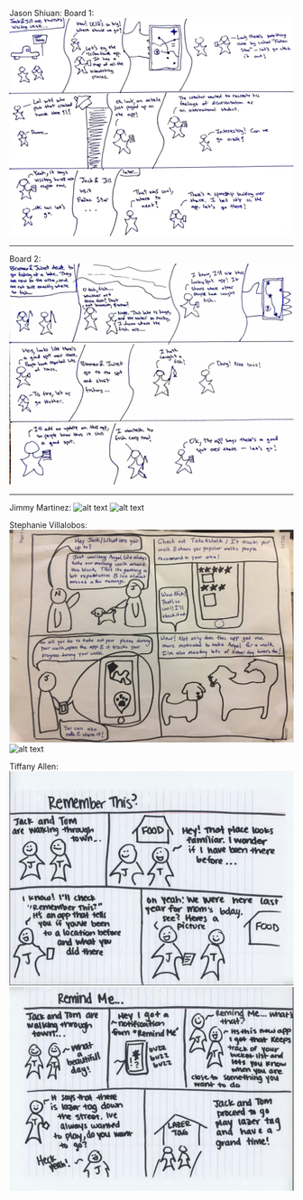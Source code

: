 Jason Shiuan: 
Board 1: 
![alt text][JasonSB1]
***
 Board 2:
![alt text][JasonSB2]
***

Jimmy Martinez:
![alt text][JimmySB1]
![alt text][JimmySB2]

Stephanie Villalobos:
![alt text][StephSB1]
![alt text][StephSB2]

Tiffany Allen:
![alt text][TiffanySB1]
![alt text][TiffanySB2]

[JasonSB1]: images/JackJill.jpg "Jason's StoryBoard 1"
[JasonSB2]: images/BromeoJuliet.jpg "Jason's StoryBoard 2"
[JimmySB1]: images/LINKGOESHERE "Jimmy's StoryBoard 1"
[JimmySB2]: images/LINKGOESHERE "Jimmy's StoryBoard 2"
[StephSB1]: images/StephSB1.jpg "Stephanie's StoryBoard 1"
[StephSB2]: images/LINKGOESHERE "Stephanie's StoryBoard 2"
[TiffanySB1]: images/TiffsSB1.JPG "Tiffany's StoryBoard 1"
[TiffanySB2]: images/TiffsSB2.JPG "Tiffany's StoryBoard 2"


